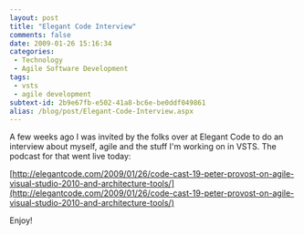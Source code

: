 ```yaml
---
layout: post
title: "Elegant Code Interview"
comments: false
date: 2009-01-26 15:16:34
categories:
 - Technology
 - Agile Software Development
tags:
 - vsts
 - agile development
subtext-id: 2b9e67fb-e502-41a8-bc6e-be0ddf049861
alias: /blog/post/Elegant-Code-Interview.aspx
---
```



A few weeks ago I was invited by the folks over at Elegant Code to do an interview about myself, agile and the stuff I'm working on in VSTS. The podcast for that went live today:

[http://elegantcode.com/2009/01/26/code-cast-19-peter-provost-on-agile-visual-studio-2010-and-architecture-tools/](http://elegantcode.com/2009/01/26/code-cast-19-peter-provost-on-agile-visual-studio-2010-and-architecture-tools/)

Enjoy!
